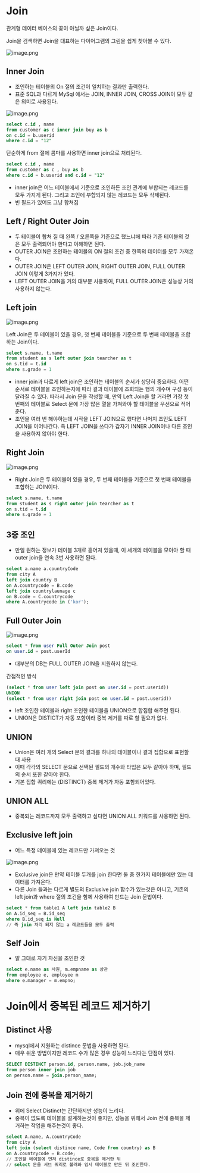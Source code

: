 # Join
관계형 데이터 베이스의 꽃이 아닐까 싶은 Join이다.

Join을 검색하면 Join을 대표하는 다이어그램의 그림을 쉽게 찾아볼 수 있다.

![image.png](https://img1.daumcdn.net/thumb/R1280x0/?scode=mtistory2&fname=https%3A%2F%2Ft1.daumcdn.net%2Fcfile%2Ftistory%2F99219C345BE91A7E32)

## Inner Join

- 조인하는 테이블의 On 절의 조건이 일치하는 결과만 출력한다.
- 표준 SQL과 다르게 MySql 에서는 JOIN, INNER JOIN, CROSS JOIN이 모두 같은 의미로 사용된다.

![image.png](https://blog.kakaocdn.net/dn/cUkYKN/btsJaoDZDMr/R19wbZW3kJoWdPsk1nAVPk/img.png)

```sql
select c.id , name
from customer as c inner join buy as b
on c.id = b.userid
where c.id = "12"
```

단순하게 from 절에 콤마를 사용하면 inner join으로 처리된다.

```sql
select c.id , name
from customer as c , buy as b
where c.id = b.userid and c.id = "12"
```

- inner join은 어느 테이블에서 기준으로 조인하든 조인 관계에 부합되는 레코드를 모두 가지게 된다.
  그리고 조인에 부합되지 않는 레코드는 모두 삭제된다.
- 빈 필드가 있어도 그냥 합쳐짐

## Left / Right Outer Join

- 두 테이블이 합쳐 질 때 왼쪽 / 오른쪽을 기준으로 했느냐에 따라 기준 테이블의 것은 모두 출력되어야 한다고 이해하면 된다.
- OUTER JOIN은 조인하는 테이블의 ON 절의 조건 중 한쪽의 데이터를 모두 가져온다.
- OUTER JOIN은 LEFT OUTER JOIN, RIGHT OUTER JOIN, FULL OUTER JOIN 이렇게 3가지가 있다.
- LEFT OUTER JOIN을 거의 대부분 사용하여, FULL OUTER JOIN은 성능상 거의 사용하지 않는다.

## Left join

![image.png](https://blog.kakaocdn.net/dn/o5Waj/btsI9WgUWlp/UN1TbXbqpvKsejhl7wJfPk/img.png)

Left Join은 두 테이블이 있을 경우, 첫 번째 테이블을 기준으로 두 번째 테이블을 조합하는 Join이다.

```sql
select s.name, t.name
from student as s left outer join tearcher as t
on s.tid = t.id
where s.grade = 1
```

- inner join과 다르게 left join은 조인하는 테이블의 순서가 상당히 중요하다.
  어떤 순서로 테이블을 조인하는지에 따라 결과 테이블에 조회되는 행의 개수며 구성 등이 달라질 수 있다.
  따라서 Join 문을 작성할 때, 만약 Left Join을 할 거라면 가장 첫 번째의 테이블로 Select 문에 가장 많은 열을 가져와야 할 테이블을 우선으로 적어준다.
- 조인을 여러 번 해야하는데 시작을 LEFT JOIN으로 했다면 나머지 조인도 LEFT JOIN을 이어나간다.
  즉 LEFT JOIN을 쓰다가 갑자기 INNER JOIN이나 다른 조인을 사용하지 않아야 한다.

## Right Join

![image.png](https://blog.kakaocdn.net/dn/c87PtO/btsJbrT00Kb/NPd0qyAEvn7H9jFOZjeZI1/img.png)

- Right Join은 두 테이블이 있을 경우, 두 번째 테이블을 기준으로 첫 번째 테이블을 조합하는 JOIN이다.

```sql
select s.name, t.name
from student as s right outer join tearcher as t
on s.tid = t.id
where s.grade = 1
```

## 3중 조인

- 만일 원하는 정보가 테이블 3개로 흩어져 있을때, 이 세개의 테이블을 모아야 할 때 outer join을 연속 3번 사용하면 된다.

```sql
select a.name a.countryCode
from city A
left join country B
on A.countrycode = B.code
left join countrylaunage c
on B.code = C.countrycode
where A.countrycode in ('kor');
```

## Full Outer Join

![image.png](https://blog.kakaocdn.net/dn/cKaXhj/btsJbgrG7ca/xdFt6d4CIOFhl7TLUTK321/img.png)

```sql
select * from user Full Outer Join post
on user.id = post.userId
```

- 대부분의 DB는 FULL OUTER JOIN을 지원하지 않는다.

간접적인 방식

```sql
(select * from user left join post on user.id = post.userid))
UNION
(select * from user right join post on user.id = post.userid))
```

- left 조인한 테이블과 right 조인한 테이블을 UNION으로 합집합 해주면 된다.
- UNION은 DISTICT가 자동 포함이라 중복 제거를 따로 할 필요가 없다.

## UNION

- Union은 여러 개의 Select 문의 결과를 하나의 테이블이나 결과 집합으로 표현할 때 사용
- 이때 각각의 SELECT 문으로 선택된 필드의 개수와 타입은 모두 같아야 하며, 필드의 순서 또한 같아야 한다.
- 기본 집합 쿼리에는 (DISTINCT) 중복 제거가 자동 포함되어있다.

## UNION ALL

- 중복되는 레코드까지 모두 출력하고 싶다면 UNION ALL 키워드를 사용하면 된다.

## Exclusive left join

- 어느 특정 테이블에 있는 레코드만 가져오는 것

![image.png](https://blog.kakaocdn.net/dn/cp4kRC/btsJarm8vlr/l51b8QgzykHKMPxXC9PSvK/img.png)

- Exclusive join은 만약 테이블 두개를 join 한다면 둘 중 한가지 테이블에만 있는 데이터를 가져온다.
- 다른 Join 들과는 다르게 별도의 Exclusive join 함수가 있는것은 아니고, 기존의 left join과 where 절의 조건을 함께 사용하여 만드는 Join 문법이다.

```sql
select * from table1 A left join table2 B
on A.id_seq = B.id_seq
where B.id_seq is Null
// 즉 join 처리 되지 않는 a 레코드들을 모두 출력
```

## Self Join

- 말 그대로 자기 자신을 조인한 것

```sql
select e.name as 사원, m.empname as 상관
from employee e, employee m
where e.manager = m.empno;
```

# Join에서 중복된 레코드 제거하기

## Distinct 사용

- mysql에서 지원하는 distince 문법을 사용하면 된다.
- 매우 쉬운 방법이지만 레코드 수가 많은 경우 성능이 느리다는 단점이 있다.

```sql
SELECT DISTINCT person.id, person.name, job.job_name
from person inner join job
on person.name = join.person_name;
```

## Join 전에 중복을 제거하기

- 위에 Select Distinct는 간단하지만 성능이 느리다.
- 중복이 없도록 테이블을 설계하는것이 좋지만, 성능을 위해서 Join 전에 중복을 제거하는 작업을 해주는것이 좋다.

```sql
select A.name, A.countryCode
from city A
left join (select distince name, Code from country) as B
on A.countrycode = B.code;
// 조인할 테이블에 먼저 distince로 중복을 제거한 뒤
// select 문을 서브 쿼리로 불러와 임시 테이블로 만든 뒤 조인한다.
```
